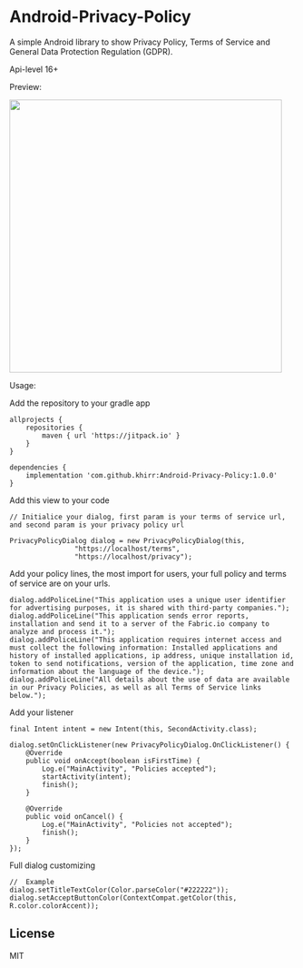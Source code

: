 # Android-Privacy-Policy
A simple Android library to show Privacy Policy, Terms of Service and General Data Protection Regulation (GDPR).

Api-level 16+

Preview:

<img src="https://github.com/khirr/Android-Privacy-Policy/blob/master/art/main-view-screenshot.png" width="480">

Usage:

Add the repository to your gradle app
```
allprojects {
    repositories {
        maven { url 'https://jitpack.io' }
    }
}

dependencies {
    implementation 'com.github.khirr:Android-Privacy-Policy:1.0.0'
}
```

Add this view to your code
```
// Initialice your dialog, first param is your terms of service url, and second param is your privacy policy url

PrivacyPolicyDialog dialog = new PrivacyPolicyDialog(this,
                "https://localhost/terms",
                "https://localhost/privacy");
```

Add your policy lines, the most import for users, your full policy and terms of service are on your urls.
```
dialog.addPoliceLine("This application uses a unique user identifier for advertising purposes, it is shared with third-party companies.");
dialog.addPoliceLine("This application sends error reports, installation and send it to a server of the Fabric.io company to analyze and process it.");
dialog.addPoliceLine("This application requires internet access and must collect the following information: Installed applications and history of installed applications, ip address, unique installation id, token to send notifications, version of the application, time zone and information about the language of the device.");
dialog.addPoliceLine("All details about the use of data are available in our Privacy Policies, as well as all Terms of Service links below.");
```

Add your listener
```
final Intent intent = new Intent(this, SecondActivity.class);

dialog.setOnClickListener(new PrivacyPolicyDialog.OnClickListener() {
    @Override
    public void onAccept(boolean isFirstTime) {
        Log.e("MainActivity", "Policies accepted");
        startActivity(intent);
        finish();
    }

    @Override
    public void onCancel() {
        Log.e("MainActivity", "Policies not accepted");
        finish();
    }
});
```

Full dialog customizing
```
//  Example
dialog.setTitleTextColor(Color.parseColor("#222222"));
dialog.setAcceptButtonColor(ContextCompat.getColor(this, R.color.colorAccent));
```

## License
MIT
